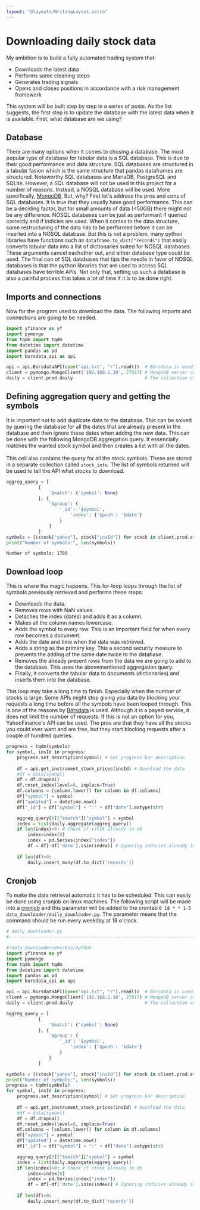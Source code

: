 ```yaml
---
layout: "@layouts/WritingLayout.astro"
---
```


# Downloading daily stock data

My ambition is to build a fully automated trading system that:
- Downloads the latest data
- Performs some cleaning steps
- Generates trading signals
- Opens and closes positions in accordance with a risk management framework

This system will be built step by step in a series of posts. As the list suggests, the first step is to update the database with the latest data when it is available. First, what database are we using?
## Database
There are many options when it comes to chosing a database. The most popular type of database for tabular data is a SQL database. This is due to their good performance and data structure. SQL databases are structured in a tabular fasion which is the same structure that pandas dataframes are structured. Noteworthy SQL databases are MariaDB, PostgreSQL and SQLite. However, a SQL database will not be used in this project for a number of reasons. Instead, a NOSQL database will be used. More specifically, [MongoDB](https://en.wikipedia.org/wiki/MongoDB). But, why? First let's address the pros and cons of SQL databases. It is true that they usually have good performance. This can be a deciding factor, but for small amounts of data (<50GB) there might not be any difference. NOSQL databases can be just as performant if queried correctly and if indicies are used. When it comes to the data structure, some restructuring of the data has to be performed before it can be inserted into a NOSQL database. But this is not a problem, many python libraries have functions such as `dataframe.to_dict("records")` that easily converts tabular data into a list of dictionaries suited for NOSQL databases. These arguments cancel eachother out, and either database type could be used. The final con of SQL databases that tips the needle in favor of NOSQL databases is that the python libraries that are used to access SQL databases have terrible APIs. Not only that, setting up such a database is also a painful process that takes a lot of time if it is to be done right.
## Imports and connections
Now for the program used to download the data. The following imports and connections are going to be needed.


```python
import yfinance as yf
import pymongo
from tqdm import tqdm
from datetime import datetime
import pandas as pd
import borsdata_api as api

api = api.BorsdataAPI(open("api.txt", "r").read())  # Börsdata is used as data source
client = pymongo.MongoClient('192.168.1.38', 27017) # MongoDB server connection
daily = client.prod.daily                           # The collection used to store daily data
```

## Defining aggregation query and getting the symbols
It is important not to add duplicate data to the database. This can be solved by quering the database for all the dates that are already present in the database and then ignore these dates when adding the new data. This can be done with the following MongoDB aggregation query. It essencially matches the wanted stock symbol and then creates a list with all the dates.<br><br>
This cell also contains the query for all the stock symbols. These are stored in a separate collection called `stock_info`. The list of symbols returned will be used to tell the API what stocks to download.


```python
aggreg_query = [
            {
                '$match': {'symbol': None}
            }, {
                '$group': {
                    '_id': '$symbol', 
                        'index': {'$push': '$date'}
                    }
                }
            ]
symbols = [(stock["yahoo"], stock["insId"]) for stock in client.prod.stock_info.find()]
print("Number of symbols:", len(symbols))
```

    Number of symbols: 1780


## Download loop
This is where the magic happens. This for-loop loops through the list of symbols previously retrieved and performs these steps:
- Downloads the data.
- Removes rows with NaN values.
- Detaches the index (dates) and adds it as a column.
- Makes all the column names lowercase.
- Adds the symbol to every row. This is an important field for when every row becomes a document.
- Adds the date and time when the data was retrieved.
- Adds a string as the primary key. This a second security measure to prevents the adding of the same date twice to the database.
- Removes the already present rows from the data we are going to add to the database. This uses the abovementioned aggregation query.
- Finally, it converts the tabular data to documents (dictionaries) and inserts them into the database.

This loop may take a long time to finish. Especially when the number of stocks is large. Some APIs might stop giving you data by blocking your requests a long time before all the symbols have been looped through. This is one of the reasons by [Börsdata](https://borsdata.se/) is used. Although it is a payed service, it does not limit the number of requests. If this is not an option for you, YahooFinance's API can be used. The pros are that they have all the stocks you could ever want and are free, but they start blocking requests after a couple of hundred queries.


```python
progress = tqdm(symbols)
for symbol, insId in progress:
    progress.set_description(symbol) # Set progress bar description
    
    df = api.get_instrument_stock_prices(insId) # Download the data
    #df = data[symbol]
    df = df.dropna()
    df.reset_index(level=0, inplace=True)
    df.columns = [column.lower() for column in df.columns]
    df["symbol"] = symbol
    df["updated"] = datetime.now()
    df["_id"] = df["symbol"] + ":" + df["date"].astype(str)

    aggreg_query[0]["$match"]["symbol"] = symbol
    index = list(daily.aggregate(aggreg_query))
    if len(index)>0: # Check if stock already in db
        index=index[0]
        index = pd.Series(index["index"])
        df = df[~df['date'].isin(index)] # Ignoring indicies already in db
        
    if len(df)>0:
        daily.insert_many(df.to_dict('records'))
```

## Cronjob
To make the data retrieval automatic it has to be scheduled. This can easily be done using cronjob on linux machines. The following script will be made into a [cronjob](https://en.wikipedia.org/wiki/Cron) and this parameter will be added to the crontab `0 18 * * 1-5 data_downloader/daily_downloader.py`. The parameter means that the command should be run every weekday at 18 o'clock.


```python
# daily_downloader.py
#----------------------------------------------------------------------------

#!data_downloader/env/bin/python
import yfinance as yf
import pymongo
from tqdm import tqdm
from datetime import datetime
import pandas as pd
import borsdata_api as api

api = api.BorsdataAPI(open("api.txt", "r").read())  # Börsdata is used as data source
client = pymongo.MongoClient('192.168.1.38', 27017) # MongoDB server connection
daily = client.prod.daily                           # The collection used to store daily data

aggreg_query = [
            {
                '$match': {'symbol': None}
            }, {
                '$group': {
                    '_id': '$symbol', 
                        'index': {'$push': '$date'}
                    }
                }
            ]

symbols = [(stock["yahoo"], stock["insId"]) for stock in client.prod.stock_info.find()]
print("Number of symbols:", len(symbols))
progress = tqdm(symbols)
for symbol, insId in progress:
    progress.set_description(symbol) # Set progress bar description
    
    df = api.get_instrument_stock_prices(insId) # Download the data
    #df = data[symbol]
    df = df.dropna()
    df.reset_index(level=0, inplace=True)
    df.columns = [column.lower() for column in df.columns]
    df["symbol"] = symbol
    df["updated"] = datetime.now()
    df["_id"] = df["symbol"] + ":" + df["date"].astype(str)

    aggreg_query[0]["$match"]["symbol"] = symbol
    index = list(daily.aggregate(aggreg_query))
    if len(index)>0: # Check if stock already in db
        index=index[0]
        index = pd.Series(index["index"])
        df = df[~df['date'].isin(index)] # Ignoring indicies already in db
        
    if len(df)>0:
        daily.insert_many(df.to_dict('records'))
```

